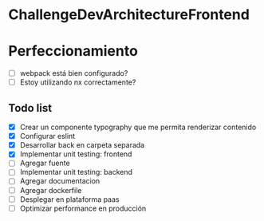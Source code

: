 # ChallengeDevArchitectureFrontend

# Perfeccionamiento
- [ ] webpack está bien configurado?
- [ ] Estoy utilizando nx correctamente?

## Todo list
- [x] Crear un componente typography que me permita renderizar contenido
- [x] Configurar eslint
- [x] Desarrollar back en carpeta separada
- [x] Implementar unit testing: frontend
- [ ] Agregar fuente
- [ ] Implementar unit testing: backend
- [ ] Agregar documentacion
- [ ] Agregar dockerfile
- [ ] Desplegar en plataforma paas	
- [ ] Optimizar performance en producción